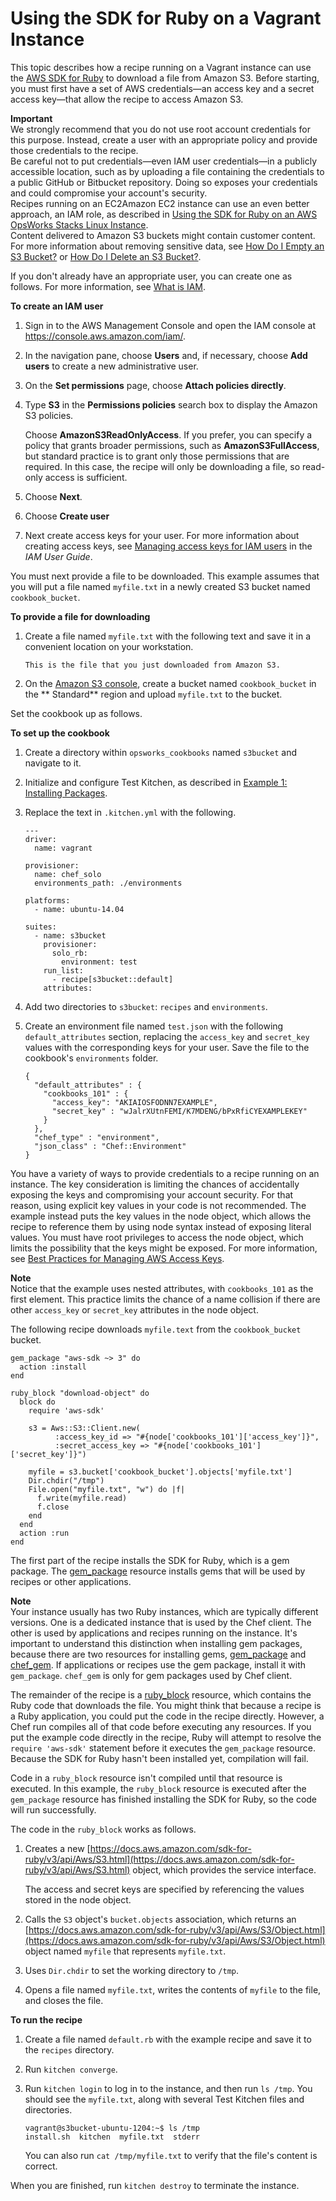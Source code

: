 # Using the SDK for Ruby on a Vagrant Instance<a name="cookbooks-101-opsworks-s3-vagrant"></a>

This topic describes how a recipe running on a Vagrant instance can use the [AWS SDK for Ruby](https://docs.aws.amazon.com/sdk-for-ruby/v3/api/) to download a file from Amazon S3\. Before starting, you must first have a set of AWS credentials—an access key and a secret access key—that allow the recipe to access Amazon S3\.

**Important**  
We strongly recommend that you do not use root account credentials for this purpose\. Instead, create a user with an appropriate policy and provide those credentials to the recipe\.   
Be careful not to put credentials—even IAM user credentials—in a publicly accessible location, such as by uploading a file containing the credentials to a public GitHub or Bitbucket repository\. Doing so exposes your credentials and could compromise your account's security\.  
 Recipes running on an EC2Amazon EC2 instance can use an even better approach, an IAM role, as described in [Using the SDK for Ruby on an AWS OpsWorks Stacks Linux Instance](cookbooks-101-opsworks-s3-opsworks.md)\.  
Content delivered to Amazon S3 buckets might contain customer content\. For more information about removing sensitive data, see [How Do I Empty an S3 Bucket?](https://docs.aws.amazon.com/AmazonS3/latest/user-guide/empty-bucket.html) or [How Do I Delete an S3 Bucket?](https://docs.aws.amazon.com/AmazonS3/latest/user-guide/delete-bucket.html)\.

If you don't already have an appropriate user, you can create one as follows\. For more information, see [What is IAM](https://docs.aws.amazon.com/IAM/latest/UserGuide/Introduction.html)\.

**To create an IAM user**

1. Sign in to the AWS Management Console and open the IAM console at [https://console\.aws\.amazon\.com/iam/](https://console.aws.amazon.com/iam/)\.

1. In the navigation pane, choose **Users** and, if necessary, choose **Add users** to create a new administrative user\.

1. On the **Set permissions** page, choose **Attach policies directly**\.

1. Type **S3** in the **Permissions policies** search box to display the Amazon S3 policies\.

   Choose **AmazonS3ReadOnlyAccess**\. If you prefer, you can specify a policy that grants broader permissions, such as **AmazonS3FullAccess**, but standard practice is to grant only those permissions that are required\. In this case, the recipe will only be downloading a file, so read\-only access is sufficient\.

1. Choose **Next**\.

1. Choose **Create user**

1. Next create access keys for your user\. For more information about creating access keys, see [Managing access keys for IAM users](https://docs.aws.amazon.com/IAM/latest/UserGuide/id_credentials_access-keys.html) in the *IAM User Guide*\.

You must next provide a file to be downloaded\. This example assumes that you will put a file named `myfile.txt` in a newly created S3 bucket named `cookbook_bucket`\. 

**To provide a file for downloading**

1. Create a file named `myfile.txt` with the following text and save it in a convenient location on your workstation\.

   ```
   This is the file that you just downloaded from Amazon S3.
   ```

1. On the [Amazon S3 console](https://console.aws.amazon.com/s3/), create a bucket named `cookbook_bucket` in the ** Standard** region and upload `myfile.txt` to the bucket\.

Set the cookbook up as follows\.

**To set up the cookbook**

1. Create a directory within `opsworks_cookbooks` named `s3bucket` and navigate to it\.

1. Initialize and configure Test Kitchen, as described in [Example 1: Installing Packages](cookbooks-101-basics-packages.md)\.

1. Replace the text in `.kitchen.yml` with the following\.

   ```
   ---
   driver:
     name: vagrant
   
   provisioner:
     name: chef_solo
     environments_path: ./environments
   
   platforms:
     - name: ubuntu-14.04
   
   suites:
     - name: s3bucket
       provisioner:
         solo_rb:
           environment: test
       run_list:
         - recipe[s3bucket::default]
       attributes:
   ```

1. Add two directories to `s3bucket`: `recipes` and `environments`\.

1. Create an environment file named `test.json` with the following `default_attributes` section, replacing the `access_key` and `secret_key` values with the corresponding keys for your user\. Save the file to the cookbook's `environments` folder\.

   ```
   {
     "default_attributes" : {
       "cookbooks_101" : {
         "access_key": "AKIAIOSFODNN7EXAMPLE",
         "secret_key" : "wJalrXUtnFEMI/K7MDENG/bPxRfiCYEXAMPLEKEY"
       }
     },
     "chef_type" : "environment",
     "json_class" : "Chef::Environment"
   }
   ```

You have a variety of ways to provide credentials to a recipe running on an instance\. The key consideration is limiting the chances of accidentally exposing the keys and compromising your account security\. For that reason, using explicit key values in your code is not recommended\. The example instead puts the key values in the node object, which allows the recipe to reference them by using node syntax instead of exposing literal values\. You must have root privileges to access the node object, which limits the possibility that the keys might be exposed\. For more information, see [Best Practices for Managing AWS Access Keys](http://docs.aws.amazon.com/general/latest/gr/aws-access-keys-best-practices.html)\.

**Note**  
Notice that the example uses nested attributes, with `cookbooks_101` as the first element\. This practice limits the chance of a name collision if there are other `access_key` or `secret_key` attributes in the node object\.

The following recipe downloads `myfile.text` from the `cookbook_bucket` bucket\.

```
gem_package "aws-sdk ~> 3" do
  action :install
end

ruby_block "download-object" do
  block do
    require 'aws-sdk'

    s3 = Aws::S3::Client.new(
          :access_key_id => "#{node['cookbooks_101']['access_key']}",
          :secret_access_key => "#{node['cookbooks_101']['secret_key']}")

    myfile = s3.bucket['cookbook_bucket'].objects['myfile.txt']
    Dir.chdir("/tmp")
    File.open("myfile.txt", "w") do |f|
      f.write(myfile.read)
      f.close
    end
  end
  action :run
end
```

The first part of the recipe installs the SDK for Ruby, which is a gem package\. The [gem\_package](https://docs.chef.io/chef/resources.html#gem-package) resource installs gems that will be used by recipes or other applications\.

**Note**  
Your instance usually has two Ruby instances, which are typically different versions\. One is a dedicated instance that is used by the Chef client\. The other is used by applications and recipes running on the instance\. It's important to understand this distinction when installing gem packages, because there are two resources for installing gems, [gem\_package](https://docs.chef.io/chef/resources.html#gem-package) and [chef\_gem](https://docs.chef.io/chef/resources.html#chef-gem)\. If applications or recipes use the gem package, install it with `gem_package`\. `chef_gem` is only for gem packages used by Chef client\.

The remainder of the recipe is a [ruby\_block](https://docs.chef.io/chef/resources.html#ruby-block) resource, which contains the Ruby code that downloads the file\. You might think that because a recipe is a Ruby application, you could put the code in the recipe directly\. However, a Chef run compiles all of that code before executing any resources\. If you put the example code directly in the recipe, Ruby will attempt to resolve the `require 'aws-sdk'` statement before it executes the `gem_package` resource\. Because the SDK for Ruby hasn't been installed yet, compilation will fail\.

Code in a `ruby_block` resource isn't compiled until that resource is executed\. In this example, the `ruby_block` resource is executed after the `gem_package` resource has finished installing the SDK for Ruby, so the code will run successfully\.

The code in the `ruby_block` works as follows\. 

1. Creates a new [https://docs.aws.amazon.com/sdk-for-ruby/v3/api/Aws/S3.html](https://docs.aws.amazon.com/sdk-for-ruby/v3/api/Aws/S3.html) object, which provides the service interface\.

   The access and secret keys are specified by referencing the values stored in the node object\.

1. Calls the `S3` object's `bucket.objects` association, which returns an [https://docs.aws.amazon.com/sdk-for-ruby/v3/api/Aws/S3/Object.html](https://docs.aws.amazon.com/sdk-for-ruby/v3/api/Aws/S3/Object.html) object named `myfile` that represents `myfile.txt`\.

1. Uses `Dir.chdir` to set the working directory to `/tmp`\.

1. Opens a file named `myfile.txt`, writes the contents of `myfile` to the file, and closes the file\.

**To run the recipe**

1. Create a file named `default.rb` with the example recipe and save it to the `recipes` directory\.

1. Run `kitchen converge`\.

1. Run `kitchen login` to log in to the instance, and then run `ls /tmp`\. You should see the `myfile.txt`, along with several Test Kitchen files and directories\.

   ```
   vagrant@s3bucket-ubuntu-1204:~$ ls /tmp
   install.sh  kitchen  myfile.txt  stderr
   ```

   You can also run `cat /tmp/myfile.txt` to verify that the file's content is correct\.

When you are finished, run `kitchen destroy` to terminate the instance\.